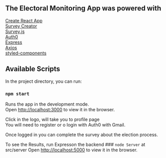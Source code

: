 ## The Electoral Monitoring App was powered with

[Create React App](https://github.com/facebook/create-react-app)<br>
[Survey Creator](https://surveyjs.io/survey/Builder/)<br>
[Survey.js](https://surveyjs.io/Library)<br>
[Auth0](https://auth0.com/)<br>
[Express](https://expressjs.com/)<br>
[Axios](https://github.com/axios/axios)<br>
[styled-components](https://styled-components.com)<br>

## Available Scripts

In the project directory, you can run:

### `npm start`

Runs the app in the development mode.<br />
Open [http://localhost:3000](http://localhost:3000) to view it in the browser.

Click in the logo, will take you to profile page<br />
You will need to register or o login with Auth0 with Gmail.

Once logged in you can complete the survey about the election process.

To see the Results, run Expresson the backend ### `node Server` at src/server
Open [http://localhost:5000](http://localhost:5000) to view it in the browser.




